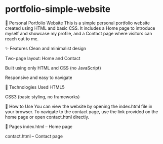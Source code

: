 # portfolio-simple-website

💼 Personal Portfolio Website
This is a simple personal portfolio website created using HTML and basic CSS. It includes a Home page to introduce myself and showcase my profile, and a Contact page where visitors can reach out to me.

✨ Features
Clean and minimalist design

Two-page layout: Home and Contact

Built using only HTML and CSS (no JavaScript)

Responsive and easy to navigate

🚀 Technologies Used
HTML5

CSS3 (basic styling, no frameworks)

📌 How to Use
You can view the website by opening the index.html file in your browser. To navigate to the contact page, use the link provided on the home page or open contact.html directly.

📁 Pages
index.html – Home page

contact.html – Contact page
